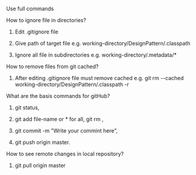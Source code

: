 Use full commands

How to ignore file in directories?

1) Edit .gitignore file

2) Give path of target file e.g. working-directory/DesignPattern/.classpath

3) Ignore all file in subdirectories e.g. working-directory/.metadata/*

How to remove files from git cached?

1) After editing .gitignore file must remove cached e.g. git rm --cached working-directory/DesignPattern/.classpath -r

What are the basis commands for gitHub?

1) git status, 

2) git add file-name or * for all, git rm , 

3) git commit -m "Write your commint here", 

5) git push origin master.

How to see remote changes in local repository?

1) git pull origin master

